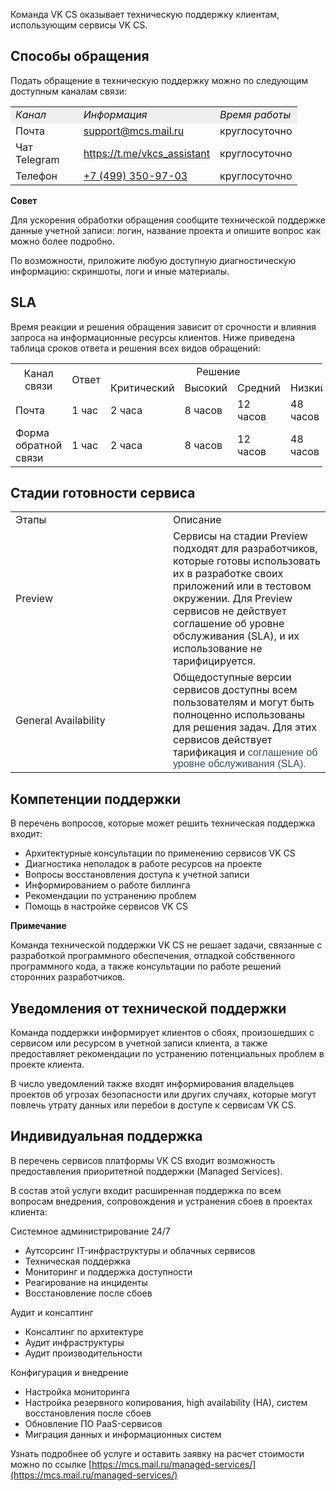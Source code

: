 Команда VK CS оказывает техническую поддержку клиентам, использующим сервисы VK CS.

## Способы обращения

Подать обращение в техническую поддержку можно по следующим доступным каналам связи:

<table style="width: 91%; margin-right: calc(9%);"><tbody><tr><td style="width: 34.1772%; background-color: rgb(239, 239, 239);"><em>Канал</em></td><td style="width: 41.3624%; background-color: rgb(239, 239, 239);"><em>Информация</em></td><td style="width: 25.2589%; background-color: rgb(239, 239, 239);"><em>Время&nbsp;</em><em>работы</em></td></tr><tr><td style="width: 34.1772%;">Почта</td><td style="width: 41.3624%;"><a href="mailto:support@mcs.mail.ru">support@mcs.mail.ru</a></td><td style="width: 25.2589%;">круглосуточно</td></tr><tr><td style="width: 34.1772%;">Чат Telegram</td><td style="width: 41.3624%;"><a href="https://t.me/vkcs_assistant" title="">https://t.me/vkcs_assistant</a></td><td style="width: 25.2589%;">круглосуточно</td></tr><tr><td style="width: 34.1772%;">Телефон</td><td style="width: 41.3624%;"><a href="tel://+7(499)350-97-03" title="">+7 (499) 350-97-03</a></td><td style="width: 25.2589%;">круглосуточно</td></tr></tbody></table>

**Совет**

Для ускорения обработки обращения сообщите технической поддержке данные учетной записи: логин, название проекта и опишите вопрос как можно более подробно.

По возможности, приложите любую доступную диагностическую информацию: скриншоты, логи и иные материалы.

## SLA

Время реакции и решения обращения зависит от срочности и влияния запроса на информационные ресурсы клиентов. Ниже приведена таблица сроков ответа и решения всех видов обращений:

<table border="0" cellpadding="0" cellspacing="0" style="margin-right: calc(1%); width: 99%;" width="517"><tbody><tr><td class="xl64" height="38" rowspan="2" style="width: 30.3797%; text-align: center;" width="22.05029013539652%">Канал связи</td><td class="xl64" rowspan="2" style="width: 13.5444%; text-align: center;" width="22.05029013539652%">Ответ</td><td class="xl66" colspan="4" style="text-align: center;" width="55.89941972920696%">Решение</td></tr><tr><td class="xl63" height="19" style="text-align: center;">Критический</td><td class="xl63" style="text-align: center;">Высокий</td><td class="xl63" style="text-align: center;">Средний</td><td class="xl63" style="text-align: center;">Низкий</td></tr><tr><td class="xl63" height="19" style="width: 30.3797%;">Почта</td><td class="xl63" style="width: 13.5444%;">1 час</td><td class="xl63">2 часа</td><td class="xl63">8 часов</td><td class="xl63">12 часов</td><td class="xl63">48 часов</td></tr><tr><td class="xl63" height="19" style="width: 30.3797%;">Форма обратной связи</td><td class="xl63" style="width: 13.5444%;">1 час</td><td class="xl63">2 часа</td><td class="xl63">8 часов</td><td class="xl63">12 часов</td><td class="xl63">48 часов</td></tr></tbody></table>

## Стадии готовности сервиса

<table style="width: 100%;"><tbody><tr><td style="width: 50.0000%;">Этапы</td><td style="width: 50.0000%;">Описание<br></td></tr><tr><td style="width: 50.0000%;">Preview</td><td class="currently-active" style="width: 50.0000%;">Сервисы на стадии Preview подходят для разработчиков, которые готовы использовать их в разработке своих приложений или в тестовом окружении. Для Preview сервисов не действует соглашение об уровне обслуживания (SLA), и их использование не тарифицируется.</td></tr><tr><td style="width: 50.0000%;">General Availability</td><td style="width: 50.0000%;">Общедоступные версии сервисов доступны всем пользователям и могут быть полноценно использованы для решения задач. Для этих сервисов действует тарификация и&nbsp;<span style="color: rgb(56, 76, 96); font-family: sans-serif; font-size: 16px; font-style: normal; font-variant-ligatures: normal; font-variant-caps: normal; font-weight: 400; letter-spacing: normal; orphans: 2; text-align: left; text-indent: 0px; text-transform: none; white-space: normal; widows: 2; word-spacing: 0px; -webkit-text-stroke-width: 0px; background-color: rgb(255, 255, 255); text-decoration-thickness: initial; text-decoration-style: initial; text-decoration-color: initial; display: inline !important; float: none;">соглашение об уровне обслуживания (SLA).</span></td></tr></tbody></table>

## Компетенции поддержки

В перечень вопросов, которые может решить техническая поддержка входит:

- Архитектурные консультации по применению сервисов VK CS
- Диагностика неполадок в работе ресурсов на проекте
- Вопросы восстановления доступа к учетной записи
- Информированием о работе биллинга
- Рекомендации по устранению проблем
- Помощь в настройке сервисов VK CS

**Примечание**

Команда технической поддержки VK CS не решает задачи, связанные с разработкой программного обеспечения, отладкой собственного программного кода, а также консультации по работе решений сторонних разработчиков.

## Уведомления от технической поддержки

Команда поддержки информирует клиентов о сбоях, произошедших с сервисом или ресурсом в учетной записи клиента, а также предоставляет рекомендации по устранению потенциальных проблем в проекте клиента.

В число уведомлений также входят информирования владельцев проектов об угрозах безопасности или других случаях, которые могут повлечь утрату данных или перебои в доступе к сервисам VK CS.

## Индивидуальная поддержка

В перечень сервисов платформы VK CS входит возможность предоставления приоритетной поддержки (Managed Services).

В состав этой услуги входит расширенная поддержка по всем вопросам внедрения, сопровождения и устранения сбоев в проектах клиента:

Системное администрирование 24/7

- Аутсорсинг IT-инфраструктуры и облачных сервисов
- Техническая поддержка
- Мониторинг и поддержка доступности
- Реагирование на инциденты
- Восстановление после сбоев

Аудит и консалтинг

- Консалтинг по архитектуре
- Аудит инфраструктуры
- Аудит производительности

Конфигурация и внедрение

- Настройка мониторинга
- Настройка резервного копирования, high availability (HA), систем восстановления после сбоев
- Обновление ПО PaaS-сервисов
- Миграция данных и информационных систем

Узнать подробнее об услуге и оставить заявку на расчет стоимости можно по ссылке [https://mcs.mail.ru/managed-services/](https://mcs.mail.ru/managed-services/)
